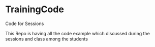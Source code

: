 # TrainingCode
Code for Sessions

<p>This Repo is having all the code example which discussed during the sessions and class among the students</p>

